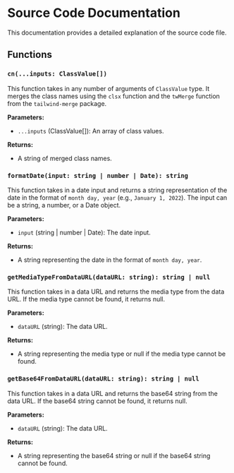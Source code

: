 # Source Code Documentation

This documentation provides a detailed explanation of the source code file.

## Functions

### `cn(...inputs: ClassValue[])`

This function takes in any number of arguments of `ClassValue` type. It merges the class names using the `clsx` function and the `twMerge` function from the `tailwind-merge` package.

**Parameters:**

- `...inputs` (ClassValue[]): An array of class values.

**Returns:**

- A string of merged class names.

### `formatDate(input: string | number | Date): string`

This function takes in a date input and returns a string representation of the date in the format of `month day, year` (e.g., `January 1, 2022`). The input can be a string, a number, or a Date object.

**Parameters:**

- `input` (string | number | Date): The date input.

**Returns:**

- A string representing the date in the format of `month day, year`.

### `getMediaTypeFromDataURL(dataURL: string): string | null`

This function takes in a data URL and returns the media type from the data URL. If the media type cannot be found, it returns null.

**Parameters:**

- `dataURL` (string): The data URL.

**Returns:**

- A string representing the media type or null if the media type cannot be found.

### `getBase64FromDataURL(dataURL: string): string | null`

This function takes in a data URL and returns the base64 string from the data URL. If the base64 string cannot be found, it returns null.

**Parameters:**

- `dataURL` (string): The data URL.

**Returns:**

- A string representing the base64 string or null if the base64 string cannot be found.